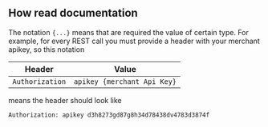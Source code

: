 ## How read documentation

The notation `{...}` means that are required the value of certain type. For example, for every REST call you must provide a header with your merchant apikey, so this notation

| Header          | Value                         |
| --------------- | ----------------------------- |
| `Authorization` | `apikey {merchant Api Key}` |

means the header should look like 

`Authorization: apikey d3h8273gd87g8h34d78438dv4783d3874f`